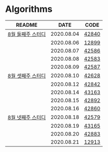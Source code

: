 # Algorithms

| **README**                                                   | **DATE**   | **CODE**                                                     |
| ------------------------------------------------------------ | ---------- | ------------------------------------------------------------ |
| [8월 둘째주 스터디](https://github.com/khyunjiee/Algorithms/tree/master/8%EC%9B%94%202%EC%A3%BC%EC%B0%A8) | 2020.08.04 | [42840](https://github.com/khyunjiee/Algorithms/blob/master/8%EC%9B%94%202%EC%A3%BC%EC%B0%A8/Programmers42840.py) |
|                                                              | 2020.08.06 | [12899](https://github.com/khyunjiee/Algorithms/blob/master/8%EC%9B%94%202%EC%A3%BC%EC%B0%A8/Programmers12899.py) |
|                                                              | 2020.08.07 | [42586](https://github.com/khyunjiee/Algorithms/blob/master/8%EC%9B%94%202%EC%A3%BC%EC%B0%A8/Programmers42586.py) |
|                                                              | 2020.08.08 | [42583](https://github.com/khyunjiee/Algorithms/blob/master/8%EC%9B%94%202%EC%A3%BC%EC%B0%A8/Programmers42583.py) |
|                                                              | 2020.08.09 | [42587](https://github.com/khyunjiee/Algorithms/blob/master/8%EC%9B%94%202%EC%A3%BC%EC%B0%A8/Programmers42587.py) |
| [8월 셋째주 스터디](https://github.com/khyunjiee/Algorithms/tree/master/8%EC%9B%94%203%EC%A3%BC%EC%B0%A8) | 2020.08.10 | [42628](https://github.com/khyunjiee/Algorithms/blob/master/8%EC%9B%94%203%EC%A3%BC%EC%B0%A8/Programmers42628.py) |
|                                                              | 2020.08.12 | [42842](https://github.com/khyunjiee/Algorithms/blob/master/8%EC%9B%94%203%EC%A3%BC%EC%B0%A8/Programmers42842.py) |
|                                                              | 2020.08.14 | [43163](https://github.com/khyunjiee/Algorithms/blob/master/8%EC%9B%94%203%EC%A3%BC%EC%B0%A8/Programmers43163.py) |
|                                                              | 2020.08.15 | [42892](https://github.com/khyunjiee/Algorithms/blob/master/8%EC%9B%94%203%EC%A3%BC%EC%B0%A8/Programmers42892.py) |
|                                                              | 2020.08.16 | [42860](https://github.com/khyunjiee/Algorithms/blob/master/8%EC%9B%94%203%EC%A3%BC%EC%B0%A8/Programmers42860.py) |
| [8월 넷째주 스터디](https://github.com/khyunjiee/Algorithms/blob/master/8%EC%9B%94%204%EC%A3%BC%EC%B0%A8/README.md) | 2020.08.18 | [42579](https://github.com/khyunjiee/Algorithms/blob/master/8%EC%9B%94%204%EC%A3%BC%EC%B0%A8/Programmers42579.py) |
|                                                              | 2020.08.19 | [43165](https://github.com/khyunjiee/Algorithms/blob/master/8%EC%9B%94%204%EC%A3%BC%EC%B0%A8/Programmers43165.py) |
|                                                              | 2020.08.20 | [42883](https://github.com/khyunjiee/Algorithms/blob/master/8%EC%9B%94%204%EC%A3%BC%EC%B0%A8/Programmers42883.py) |
|                                                              | 2020.08.21 | [12913](https://github.com/khyunjiee/Algorithms/blob/master/8%EC%9B%94%204%EC%A3%BC%EC%B0%A8/Programmers12913.py) |

